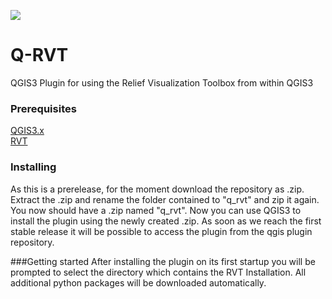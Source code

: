 ![](.docs/qrvt_img.png)

# Q-RVT

QGIS3 Plugin for using the Relief Visualization Toolbox from within QGIS3

### Prerequisites

[QGIS3.x](https://qgis.org/) <br/>
[RVT](https://iaps.zrc-sazu.si/en/rvt#v)

### Installing

As this is a prerelease, for the moment download the repository as .zip. Extract the .zip and rename the folder contained to "q_rvt" and zip it again. You now should have a .zip named "q_rvt". Now you can use QGIS3 to install the plugin using the newly created .zip. As soon as we reach the first stable release it will be possible to access the plugin from the qgis plugin repository.

###Getting started
After installing the plugin on its first startup you will be prompted to select the directory which contains the RVT Installation. All additional python packages will be downloaded automatically.